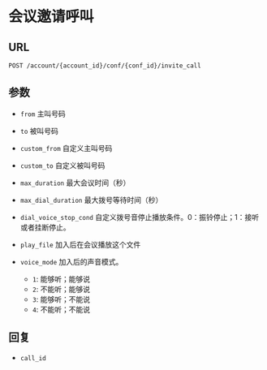# 会议邀请呼叫

## URL

```
POST /account/{account_id}/conf/{conf_id}/invite_call
```

## 参数

- `from` 主叫号码
- `to` 被叫号码
- `custom_from` 自定义主叫号码
- `custom_to` 自定义被叫号码
- `max_duration` 最大会议时间（秒）
- `max_dial_duration` 最大拨号等待时间（秒）
- `dial_voice_stop_cond` 自定义拨号音停止播放条件。0：振铃停止；1：接听或者挂断停止。
- `play_file` 加入后在会议播放这个文件
- `voice_mode` 加入后的声音模式。

  - `1`: 能够听；能够说
  - `2`: 不能听；能够说
  - `3`: 能够听；不能说
  - `4`: 不能听；不能说

## 回复

- `call_id`
